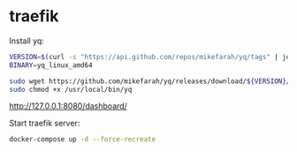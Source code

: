 # traefik

Install yq:
```bash
VERSION=$(curl -s "https://api.github.com/repos/mikefarah/yq/tags" | jq -r '.[2].name')
BINARY=yq_linux_amd64

sudo wget https://github.com/mikefarah/yq/releases/download/${VERSION}/${BINARY} -O /usr/local/bin/yq
sudo chmod +x /usr/local/bin/yq
```

http://127.0.0.1:8080/dashboard/

Start traefik server:
```bash
docker-compose up -d --force-recreate
```
